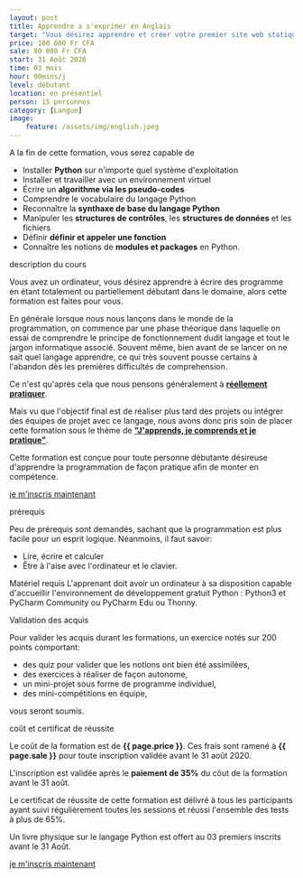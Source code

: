 ```yaml
---
layout: post
title: Apprendre a s'exprimer en Anglais
target: "Vous désirez apprendre et créer votre premier site web statique et le mettre en ligne tout étant totalement ou partiellement débutant dans le domaine, alors cette formation est faites pour vous."
price: 100 000 Fr CFA
sale: 80 000 Fr CFA
start: 31 Août 2020
time: 03 mois
hour: 90mins/j
level: débutant
location: en présentiel
person: 15 personnes 
category: [Langue]
image:
    feature: /assets/img/english.jpeg
---
```


<p class="text-muted text-uppercase h4 border-bottom py-3">
A la fin de cette formation, vous serez capable de </p>

* Installer **Python** sur n'importe quel système d'exploitation
* Installer et travailler avec un environnement virtuel
* Écrire un **algorithme via les pseudo-codes**
* Comprendre le vocabulaire du langage Python 
* Reconnaître la **synthaxe de base du langage Python**
* Manipuler les **structures de contrôles**, les **structures de données** et les fichiers 
* Définir **définir et appeler une fonction** 
* Connaître les notions de **modules et packages** en Python.

<p id="about-course" class="text-muted text-uppercase h4 border-bottom py-3">description du cours</p>

Vous avez un ordinateur, vous désirez apprendre à écrire des programme en étant totalement ou partiellement débutant dans le domaine, alors cette formation est faites pour vous.

En générale lorsque nous nous lançons dans le monde de la programmation, on commence par une phase théorique dans laquelle on essai de comprendre le principe de fonctionnement dudit langage et tout le jargon informatique associé. Souvent même, bien avant de se lancer on ne sait quel langage apprendre, ce qui très souvent pousse certains à l'abandon dès les premières difficultés de comprehension.

Ce n'est qu'après cela que nous pensons généralement à **<u>réellement pratiquer</u>**.

Mais vu que l'objectif final est de réaliser plus tard des projets ou intégrer des équipes de projet avec ce langage, nous avons donc pris soin de placer cette formation sous le thème de **<u>"J'apprends, je comprends et je pratique"</u>**.

Cette formation est conçue pour toute personne débutante désireuse d'apprendre la programmation de façon pratique afin de monter en compétence.

<p class="text-uppercase h4 justify-content-center d-flex mb-4">
<a href="#" class="btn btn-md btn-primary" title="inscription">je m'inscris maintenant</a></p>

<p class="text-muted text-uppercase h4 border-bottom py-3">prérequis</p>

Peu de prérequis sont demandés, sachant que la programmation est plus facile pour un esprit logique. Néanmoins, il faut savoir:
* Lire, écrire et calculer
* Être à l'aise avec l'ordinateur et le clavier.

Matériel requis
L'apprenant doit avoir un ordinateur à sa disposition capable d'accueillir l'environnement de développement gratuit Python : Python3 et PyCharm Community ou PyCharm Edu ou Thonny.

<p class="text-muted text-uppercase h4 border-bottom py-3">
Validation des acquis</p>

Pour valider les acquis durant les formations, un exercice notés sur 200 points comportant:

* des quiz pour valider que les notions ont bien été assimilées,
* des exercices à réaliser de façon autonome,
* un mini-projet sous forme de programme individuel,
* des mini-compétitions en équipe,

vous seront soumis.

<div class="bg-light p-4">
<p id="price" class="text-uppercase h4 border-bottom py-3">coût et certificat de réussite</p>

Le coût de la formation est de <strong>{{ page.price }}</strong>. Ces frais sont ramené à <strong>{{ page.sale }}</strong> pour toute inscription validée avant le 31 août 2020.

L'inscription est validée après le <strong>paiement de 35%</strong> du côut de la formation avant le 31 août.

Le certificat de réussite de cette formation est délivré à tous les participants ayant suivi régulièrement toutes les sessions et réussi l'ensemble des tests à plus de 65%.

<p class="small py-3 font-italic">Un livre physique sur le langage Python est offert au 03 premiers inscrits avant le 31 Août.</p>

<p class="text-uppercase h4 justify-content-center d-flex">
<a href="#" class="btn btn-md btn-primary py-5" title="inscription">je m'inscris maintenant</a></p>

</div>
